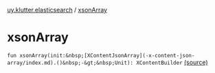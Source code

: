 [uy.klutter.elasticsearch](index.md) / [xsonArray](.)


# xsonArray

`fun xsonArray(init:&nbsp;[XContentJsonArray](-x-content-json-array/index.md).()&nbsp;-&gt;&nbsp;Unit): XContentBuilder` [(source)](https://github.com/kohesive/klutter/blob/master/elasticsearch-jdk7/src/main/kotlin/uy/klutter/elasticsearch/XContent.kt#L154)


